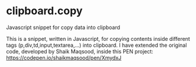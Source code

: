 # clipboard.copy
Javascript snippet for copy data into clipboard

This is a snippet, written in Javascript, for copying contents inside different tags (p,div,td,input,textarea,...) into clipboard.
I have extended the original code, developed by Shaik Maqsood, inside this PEN project:
https://codepen.io/shaikmaqsood/pen/XmydxJ
